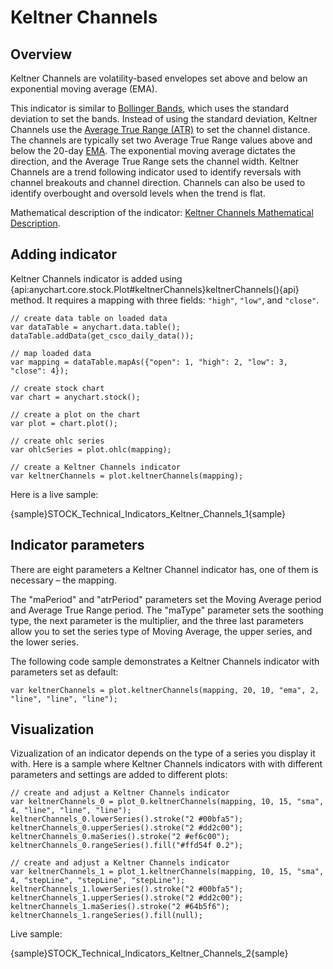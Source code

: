 # Keltner Channels

## Overview

Keltner Channels are volatility-based envelopes set above and below an exponential moving average (EMA).

This indicator is similar to [Bollinger Bands](Bollinger_Bands), which uses the standard deviation to set the bands. Instead of using the standard deviation, Keltner Channels use the [Average True Range (ATR)](Average_True_Range_(ATR)) to set the channel distance. The channels are typically set two Average True Range values above and below the 20-day [EMA](Exponential_Moving_Average). The exponential moving average dictates  the direction, and the Average True Range sets the channel width. Keltner Channels are a trend following indicator used to identify reversals with channel breakouts and channel direction. Channels can also be used to identify overbought and oversold levels when the trend is flat.

Mathematical description of the indicator: [Keltner Channels Mathematical Description](Mathematical_Description#keltner_channels).

## Adding indicator

Keltner Channels indicator is added using {api:anychart.core.stock.Plot#keltnerChannels}keltnerChannels(){api} method. It requires a mapping with three fields: `"high"`, `"low"`, and `"close"`.

```
// create data table on loaded data
var dataTable = anychart.data.table();
dataTable.addData(get_csco_daily_data());

// map loaded data
var mapping = dataTable.mapAs({"open": 1, "high": 2, "low": 3, "close": 4});

// create stock chart
var chart = anychart.stock();

// create a plot on the chart
var plot = chart.plot();

// create ohlc series
var ohlcSeries = plot.ohlc(mapping);

// create a Keltner Channels indicator
var keltnerChannels = plot.keltnerChannels(mapping);
```

Here is a live sample:

{sample}STOCK\_Technical\_Indicators\_Keltner\_Channels\_1{sample}

## Indicator parameters

There are eight parameters a Keltner Channel indicator has, one of them is necessary – the mapping.

The "maPeriod" and "atrPeriod" parameters set the Moving Average period and Average True Range period. The "maType" parameter sets the soothing type, the next parameter is the multiplier, and the three last parameters allow you to set the series type of Moving Average, the upper series, and the lower series.

The following code sample demonstrates a Keltner Channels indicator with parameters set as default:

```
var keltnerChannels = plot.keltnerChannels(mapping, 20, 10, "ema", 2, "line", "line", "line");
```

## Visualization

Vizualization of an indicator depends on the type of a series you display it with. Here is a sample where Keltner Channels indicators with with different parameters and settings are added to different plots:

```
// create and adjust a Keltner Channels indicator
var keltnerChannels_0 = plot_0.keltnerChannels(mapping, 10, 15, "sma", 4, "line", "line", "line");
keltnerChannels_0.lowerSeries().stroke("2 #00bfa5");
keltnerChannels_0.upperSeries().stroke("2 #dd2c00");
keltnerChannels_0.maSeries().stroke("2 #ef6c00");
keltnerChannels_0.rangeSeries().fill("#ffd54f 0.2");

// create and adjust a Keltner Channels indicator
var keltnerChannels_1 = plot_1.keltnerChannels(mapping, 10, 15, "sma", 4, "stepLine", "stepLine", "stepLine");
keltnerChannels_1.lowerSeries().stroke("2 #00bfa5");
keltnerChannels_1.upperSeries().stroke("2 #dd2c00");
keltnerChannels_1.maSeries().stroke("2 #64b5f6");
keltnerChannels_1.rangeSeries().fill(null);
```

Live sample:

{sample}STOCK\_Technical\_Indicators\_Keltner\_Channels\_2{sample}